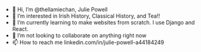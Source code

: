 - 👋 Hi, I’m @thellamiechan, Julie Powell
- 👀 I’m interested in Irish History, Classical History, and Tea!!
- 🌱 I’m currently learning to make websites from scratch. I use Django and React. 
- 💞️ I’m not looking to collaborate on anything right now
- 📫 How to reach me linkedin.com/in/julie-powell-a44184249

<!---
thellamiechan/thellamiechan is a ✨ special ✨ repository because its `README.md` (this file) appears on your GitHub profile.
You can click the Preview link to take a look at your changes.
--->
